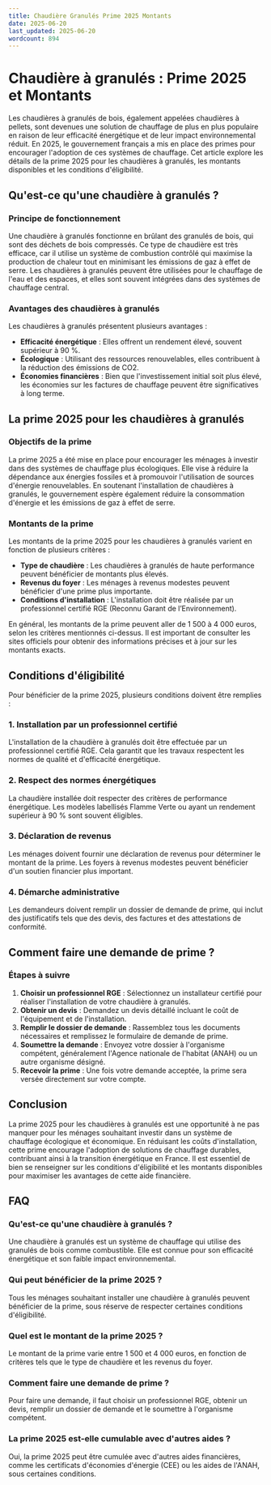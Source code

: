 ```yaml
---
title: Chaudière Granulés Prime 2025 Montants
date: 2025-06-20
last_updated: 2025-06-20
wordcount: 894
---
```


# Chaudière à granulés : Prime 2025 et Montants

Les chaudières à granulés de bois, également appelées chaudières à pellets, sont devenues une solution de chauffage de plus en plus populaire en raison de leur efficacité énergétique et de leur impact environnemental réduit. En 2025, le gouvernement français a mis en place des primes pour encourager l'adoption de ces systèmes de chauffage. Cet article explore les détails de la prime 2025 pour les chaudières à granulés, les montants disponibles et les conditions d'éligibilité.

## Qu'est-ce qu'une chaudière à granulés ?

### Principe de fonctionnement

Une chaudière à granulés fonctionne en brûlant des granulés de bois, qui sont des déchets de bois compressés. Ce type de chaudière est très efficace, car il utilise un système de combustion contrôlé qui maximise la production de chaleur tout en minimisant les émissions de gaz à effet de serre. Les chaudières à granulés peuvent être utilisées pour le chauffage de l'eau et des espaces, et elles sont souvent intégrées dans des systèmes de chauffage central.

### Avantages des chaudières à granulés

Les chaudières à granulés présentent plusieurs avantages :

- **Efficacité énergétique** : Elles offrent un rendement élevé, souvent supérieur à 90 %.
- **Écologique** : Utilisant des ressources renouvelables, elles contribuent à la réduction des émissions de CO2.
- **Économies financières** : Bien que l'investissement initial soit plus élevé, les économies sur les factures de chauffage peuvent être significatives à long terme.

## La prime 2025 pour les chaudières à granulés

### Objectifs de la prime

La prime 2025 a été mise en place pour encourager les ménages à investir dans des systèmes de chauffage plus écologiques. Elle vise à réduire la dépendance aux énergies fossiles et à promouvoir l'utilisation de sources d'énergie renouvelables. En soutenant l'installation de chaudières à granulés, le gouvernement espère également réduire la consommation d'énergie et les émissions de gaz à effet de serre.

### Montants de la prime

Les montants de la prime 2025 pour les chaudières à granulés varient en fonction de plusieurs critères :

- **Type de chaudière** : Les chaudières à granulés de haute performance peuvent bénéficier de montants plus élevés.
- **Revenus du foyer** : Les ménages à revenus modestes peuvent bénéficier d'une prime plus importante.
- **Conditions d'installation** : L'installation doit être réalisée par un professionnel certifié RGE (Reconnu Garant de l’Environnement).

En général, les montants de la prime peuvent aller de 1 500 à 4 000 euros, selon les critères mentionnés ci-dessus. Il est important de consulter les sites officiels pour obtenir des informations précises et à jour sur les montants exacts.

## Conditions d'éligibilité

Pour bénéficier de la prime 2025, plusieurs conditions doivent être remplies :

### 1. Installation par un professionnel certifié

L'installation de la chaudière à granulés doit être effectuée par un professionnel certifié RGE. Cela garantit que les travaux respectent les normes de qualité et d'efficacité énergétique.

### 2. Respect des normes énergétiques

La chaudière installée doit respecter des critères de performance énergétique. Les modèles labellisés Flamme Verte ou ayant un rendement supérieur à 90 % sont souvent éligibles.

### 3. Déclaration de revenus

Les ménages doivent fournir une déclaration de revenus pour déterminer le montant de la prime. Les foyers à revenus modestes peuvent bénéficier d'un soutien financier plus important.

### 4. Démarche administrative

Les demandeurs doivent remplir un dossier de demande de prime, qui inclut des justificatifs tels que des devis, des factures et des attestations de conformité.

## Comment faire une demande de prime ?

### Étapes à suivre

1. **Choisir un professionnel RGE** : Sélectionnez un installateur certifié pour réaliser l'installation de votre chaudière à granulés.
2. **Obtenir un devis** : Demandez un devis détaillé incluant le coût de l'équipement et de l'installation.
3. **Remplir le dossier de demande** : Rassemblez tous les documents nécessaires et remplissez le formulaire de demande de prime.
4. **Soumettre la demande** : Envoyez votre dossier à l'organisme compétent, généralement l'Agence nationale de l'habitat (ANAH) ou un autre organisme désigné.
5. **Recevoir la prime** : Une fois votre demande acceptée, la prime sera versée directement sur votre compte.

## Conclusion

La prime 2025 pour les chaudières à granulés est une opportunité à ne pas manquer pour les ménages souhaitant investir dans un système de chauffage écologique et économique. En réduisant les coûts d'installation, cette prime encourage l'adoption de solutions de chauffage durables, contribuant ainsi à la transition énergétique en France. Il est essentiel de bien se renseigner sur les conditions d'éligibilité et les montants disponibles pour maximiser les avantages de cette aide financière.

## FAQ

### Qu'est-ce qu'une chaudière à granulés ?

Une chaudière à granulés est un système de chauffage qui utilise des granulés de bois comme combustible. Elle est connue pour son efficacité énergétique et son faible impact environnemental.

### Qui peut bénéficier de la prime 2025 ?

Tous les ménages souhaitant installer une chaudière à granulés peuvent bénéficier de la prime, sous réserve de respecter certaines conditions d'éligibilité.

### Quel est le montant de la prime 2025 ?

Le montant de la prime varie entre 1 500 et 4 000 euros, en fonction de critères tels que le type de chaudière et les revenus du foyer.

### Comment faire une demande de prime ?

Pour faire une demande, il faut choisir un professionnel RGE, obtenir un devis, remplir un dossier de demande et le soumettre à l'organisme compétent.

### La prime 2025 est-elle cumulable avec d'autres aides ?

Oui, la prime 2025 peut être cumulée avec d'autres aides financières, comme les certificats d'économies d'énergie (CEE) ou les aides de l'ANAH, sous certaines conditions.